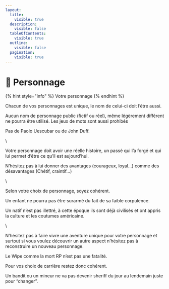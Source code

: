 ```yaml
---
layout:
  title:
    visible: true
  description:
    visible: false
  tableOfContents:
    visible: true
  outline:
    visible: false
  pagination:
    visible: true
---
```


# 👫 Personnage

{% hint style="info" %}
Votre personnage
{% endhint %}

Chacun de vos personnages est unique, le nom de celui-ci doit l’être aussi.

Aucun nom de personnage public (fictif ou réel), même légèrement différent ne pourra être utilisé. Les jeux de mots sont aussi prohibés

Pas de Paolo Uescubar ou de John Duff.

\


Votre personnage doit avoir une réelle histoire, un passé qui l’a forgé et qui lui permet d’être ce qu’il est aujourd’hui.&#x20;

N’hésitez pas à lui donner des avantages (courageux, loyal…) comme des désavantages (Chétif, craintif…)

\


Selon votre choix de personnage, soyez cohérent.&#x20;

Un enfant ne pourra pas être surarmé du fait de sa faible corpulence.

Un natif n’est pas illettré, à cette époque ils sont déjà civilisés et ont appris la culture et les coutumes américaine.

\


N’hésitez pas à faire vivre une aventure unique pour votre personnage et surtout si vous voulez découvrir un autre aspect n’hésitez pas à reconstruire un nouveau personnage.&#x20;

Le Wipe comme la mort RP n’est pas une fatalité.

Pour vos choix de carrière restez donc cohérent.&#x20;

Un bandit ou un mineur ne va pas devenir sheriff du jour au lendemain juste pour “changer”.
